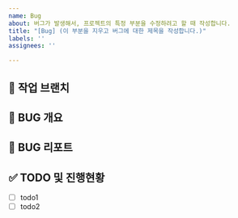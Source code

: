 ```yaml
---
name: Bug
about: 버그가 발생해서, 프로젝트의 특정 부분을 수정하려고 할 때 작성합니다.
title: "[Bug] (이 부분을 지우고 버그에 대한 제목을 작성합니다.)"
labels: ''
assignees: ''

---
```


<!-- Assignees 체크하기 -->

## 🌴 작업 브랜치 <!-- 작업할 브랜치 명시 -->

## 🐛 BUG 개요 <!-- 어떤 부분에서 에러가 발생했는지 작성 -->

## 🚧 BUG 리포트 <!-- 버그의 원인은 무엇이었고 어떻게 해결했는지 작성 -->

## ✅ TODO 및 진행현황 <!-- 할 일 목록을 만들고 진행사항 표시 -->

- [ ] todo1
- [ ] todo2

